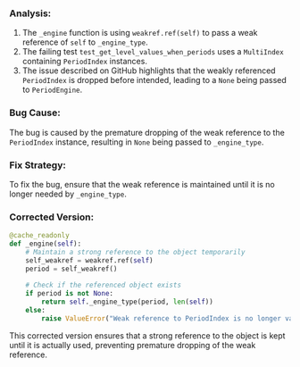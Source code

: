 ### Analysis:
1. The `_engine` function is using `weakref.ref(self)` to pass a weak reference of `self` to `_engine_type`.
2. The failing test `test_get_level_values_when_periods` uses a `MultiIndex` containing `PeriodIndex` instances.
3. The issue described on GitHub highlights that the weakly referenced `PeriodIndex` is dropped before intended, leading to a `None` being passed to `PeriodEngine`.

### Bug Cause:
The bug is caused by the premature dropping of the weak reference to the `PeriodIndex` instance, resulting in `None` being passed to `_engine_type`.

### Fix Strategy:
To fix the bug, ensure that the weak reference is maintained until it is no longer needed by `_engine_type`.

### Corrected Version:
```python
@cache_readonly
def _engine(self):
    # Maintain a strong reference to the object temporarily
    self_weakref = weakref.ref(self)
    period = self_weakref()
    
    # Check if the referenced object exists
    if period is not None:
        return self._engine_type(period, len(self))
    else:
        raise ValueError("Weak reference to PeriodIndex is no longer valid")
``` 

This corrected version ensures that a strong reference to the object is kept until it is actually used, preventing premature dropping of the weak reference.